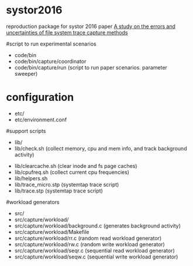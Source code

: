# systor2016
reproduction package for systor 2016 paper [A study on the errors and uncertainties of file system trace capture methods](http://dl.acm.org/citation.cfm?id=2928288)

#script to run experimental scenarios
* code/bin
* code/bin/capture/coordinator
* code/bin/capture/run (script to run paper scenarios. parameter sweeper)

# configuration
* etc/
* etc/environment.conf

#support scripts
* lib/
* lib/check.sh (collect memory, cpu and mem info, and track background activity)
- lib/clearcache.sh (clear inode and fs page caches)
- lib/cpufreq.sh (collect current cpu frequencies)
- lib/helpers.sh
- lib/trace_micro.stp (systemtap trace script)
- lib/trace.stp (systemtap trace script)

#workload generators

- src/
- src/capture/workload/
- src/capture/workload/background.c (generates background activity)
- src/capture/workload/Makefile
- src/capture/workload/rr.c (random read workload generator)
- src/capture/workload/rw.c (random write workload generator)
- src/capture/workload/seqr.c (sequential read workload generator)
- src/capture/workload/seqw.c (sequential write workload generator)
